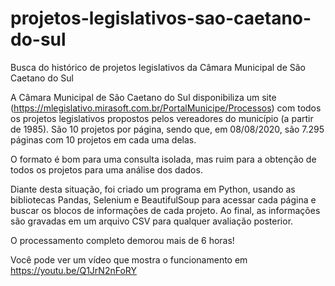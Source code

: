 # projetos-legislativos-sao-caetano-do-sul
Busca do histórico de projetos legislativos da Câmara Municipal de São Caetano do Sul


A Câmara Municipal de São Caetano do Sul disponibiliza um site (https://mlegislativo.mirasoft.com.br/PortalMunicipe/Processos) com todos os projetos legislativos propostos pelos vereadores do município (a partir de 1985). São 10 projetos por página, sendo que, em 08/08/2020, são 7.295 páginas com 10 projetos em cada uma delas. 

O formato é bom para uma consulta isolada, mas ruim para a obtenção de todos os projetos para uma análise dos dados.

Diante desta situação, foi criado um programa em Python, usando as bibliotecas Pandas, Selenium e BeautifulSoup para acessar cada página e buscar os blocos de informações de cada projeto. Ao final, as informações são gravadas em um arquivo CSV para qualquer avaliação posterior.

O processamento completo demorou mais de 6 horas!

Você pode ver um vídeo que mostra o funcionamento em https://youtu.be/Q1JrN2nFoRY
